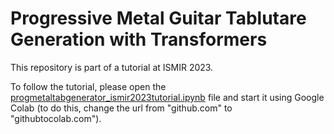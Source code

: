 # Progressive Metal Guitar Tablutare Generation with Transformers

This repository is part of a tutorial at ISMIR 2023.

To follow the tutorial, please open the [progmetaltabgenerator_ismir2023tutorial.ipynb](https://github.com/otnemrasordep/progGP-ismir2023/blob/main/progmetaltabgenerator_ismir2023tutorial.ipynb) file and start it using Google Colab (to do this, change the url from "github.com" to "githubtocolab.com").
